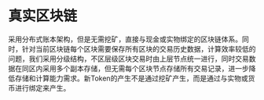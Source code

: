 # 真实区块链
采用分布式账本架构，但是无需挖矿，直接与现金或实物绑定的区块链体系。同时，针对当前区块链每个区块需要保存所有区块的交易历史数据，计算效率较低的问题，我们采用分级结构，不区层级区块交易时由上层节点统一进行，同时交易数据在同区内采用多个副本存储，但无需每个区块节点存储所有交易记录，进一步降低存储和计算能力需求。新Token的产生不是通过挖矿产生，而是通过与实物或货币进行绑定来产生。
